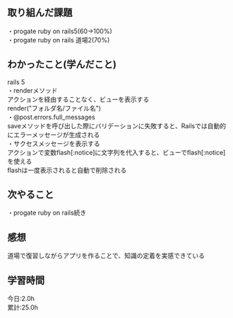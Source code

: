 ## 取り組んだ課題
・progate ruby on rails5(60→100%)  
・progate ruby on rails 道場2(70%)  

## わかったこと(学んだこと)
rails 5  
・renderメソッド  
アクションを経由することなく、ビューを表示する  
render("フォルダ名/ファイル名")  
・@post.errors.full_messages  
saveメソッドを呼び出した際にバリデーションに失敗すると、Railsでは自動的にエラーメッセージが生成される  
・サクセスメッセージを表示する  
アクションで変数flash[:notice]に文字列を代入すると、ビューでflash[:notice]を使える  
flashは一度表示されると自動で削除される  


## 次やること
・progate  ruby on rails続き  

## 感想
道場で復習しながらアプリを作ることで、知識の定着を実感できている   

## 学習時間
今日:2.0h  
累計:25.0h  
